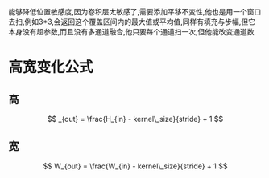 能够降低位置敏感度,因为卷积层太敏感了,需要添加平移不变性,他也是用一个窗口去扫,例如3*3,会返回这个覆盖区间内的最大值或平均值,同样有填充与步幅,但它本身没有超参数,而且没有多通道融合,他只要每个通道扫一次,但他能改变通道数

# 高宽变化公式

## 高

$$
_{out} = \frac{H_{in} - kernel\_size}{stride} + 1
$$

## 宽

$$
W_{out} = \frac{W_{in} - kernel\_size}{stride} + 1
$$



